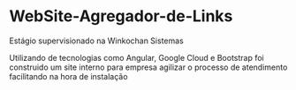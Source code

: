 # WebSite-Agregador-de-Links
Estágio supervisionado na Winkochan Sistemas

Utilizando de tecnologias como Angular, Google Cloud e Bootstrap foi construido um site interno para empresa agilizar o processo
de atendimento facilitando na hora de instalação
